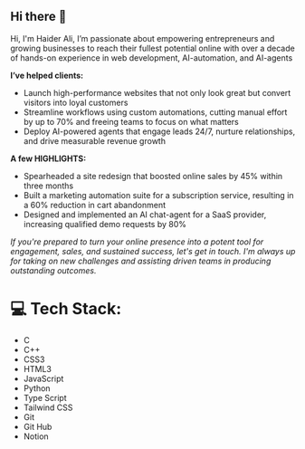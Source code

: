 ## Hi there 👋
Hi, I'm Haider Ali, I’m passionate about empowering entrepreneurs and growing businesses to reach their fullest potential online with over a decade of hands-on experience in web development, AI-automation, and AI-agents 

**I’ve helped clients:**
- Launch high-performance websites that not only look great but convert visitors into loyal customers
- Streamline workflows using custom automations, cutting manual effort by up to 70% and freeing teams to focus on what matters
- Deploy AI-powered agents that engage leads 24/7, nurture relationships, and drive measurable revenue growth

**A few HIGHLIGHTS:**
- Spearheaded a site redesign that boosted online sales by 45% within three months
- Built a marketing automation suite for a subscription service, resulting in a 60% reduction in cart abandonment
- Designed and implemented an AI chat-agent for a SaaS provider, increasing qualified demo requests by 80%

*If you're prepared to turn your online presence into a potent tool for engagement, sales, and sustained success, let's get in touch. I'm always up for taking on new challenges and assisting driven teams in producing outstanding outcomes.*

# 💻 Tech Stack:


- C
- C++
- CSS3
- HTML3
- JavaScript
- Python
- Type Script
- Tailwind CSS
- Git
- Git Hub
- Notion
